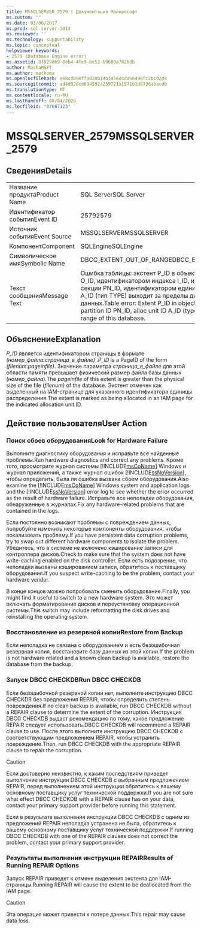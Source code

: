```yaml
---
title: MSSQLSERVER_2579 | Документация Майкрософт
ms.custom: ''
ms.date: 03/06/2017
ms.prod: sql-server-2014
ms.reviewer: ''
ms.technology: supportability
ms.topic: conceptual
helpviewer_keywords:
- 2579 (Database Engine error)
ms.assetid: 8f929d69-8eb4-4fe9-be52-b9680a7820db
author: MashaMSFT
ms.author: mathoma
ms.openlocfilehash: e68cd090ff9d20b14b3456dcda66496fc2bc02d4
ms.sourcegitcommit: ad4d92dce894592a259721a1571b1d8736abacdb
ms.translationtype: MT
ms.contentlocale: ru-RU
ms.lasthandoff: 08/04/2020
ms.locfileid: "87667123"
---
```

# <a name="mssqlserver_2579"></a><span data-ttu-id="66868-102">MSSQLSERVER_2579</span><span class="sxs-lookup"><span data-stu-id="66868-102">MSSQLSERVER_2579</span></span>
    
## <a name="details"></a><span data-ttu-id="66868-103">Сведения</span><span class="sxs-lookup"><span data-stu-id="66868-103">Details</span></span>  
  
|||  
|-|-|  
|<span data-ttu-id="66868-104">Название продукта</span><span class="sxs-lookup"><span data-stu-id="66868-104">Product Name</span></span>|<span data-ttu-id="66868-105">SQL Server</span><span class="sxs-lookup"><span data-stu-id="66868-105">SQL Server</span></span>|  
|<span data-ttu-id="66868-106">Идентификатор события</span><span class="sxs-lookup"><span data-stu-id="66868-106">Event ID</span></span>|<span data-ttu-id="66868-107">2579</span><span class="sxs-lookup"><span data-stu-id="66868-107">2579</span></span>|  
|<span data-ttu-id="66868-108">Источник события</span><span class="sxs-lookup"><span data-stu-id="66868-108">Event Source</span></span>|<span data-ttu-id="66868-109">MSSQLSERVER</span><span class="sxs-lookup"><span data-stu-id="66868-109">MSSQLSERVER</span></span>|  
|<span data-ttu-id="66868-110">Компонент</span><span class="sxs-lookup"><span data-stu-id="66868-110">Component</span></span>|<span data-ttu-id="66868-111">SQLEngine</span><span class="sxs-lookup"><span data-stu-id="66868-111">SQLEngine</span></span>|  
|<span data-ttu-id="66868-112">Символическое имя</span><span class="sxs-lookup"><span data-stu-id="66868-112">Symbolic Name</span></span>|<span data-ttu-id="66868-113">DBCC_EXTENT_OUT_OF_RANGE</span><span class="sxs-lookup"><span data-stu-id="66868-113">DBCC_EXTENT_OUT_OF_RANGE</span></span>|  
|<span data-ttu-id="66868-114">Текст сообщения</span><span class="sxs-lookup"><span data-stu-id="66868-114">Message Text</span></span>|<span data-ttu-id="66868-115">Ошибка таблицы: экстент P_ID в объекте с идентификатором O_ID, идентификатором индекса I_ID, идентификатором секции PN_ID, идентификатором единицы распределения A_ID (тип TYPE) выходит за пределы диапазона для этой базы данных.</span><span class="sxs-lookup"><span data-stu-id="66868-115">Table error: Extent P_ID in object ID O_ID, index ID I_ID, partition ID PN_ID, alloc unit ID A_ID (type TYPE) is beyond the range of this database.</span></span>|  
  
## <a name="explanation"></a><span data-ttu-id="66868-116">Объяснение</span><span class="sxs-lookup"><span data-stu-id="66868-116">Explanation</span></span>  
 <span data-ttu-id="66868-117">*P_ID* является идентификатором страницы в формате *(номер_файла:страница_в_файле)* .</span><span class="sxs-lookup"><span data-stu-id="66868-117">*P_ID* is a PageID of the form *(filenum:pageinfile)*.</span></span> <span data-ttu-id="66868-118">Значение параметра *страница_в_файле* для этой области памяти превышает физический размер файла базы данных (*номер_файла*).</span><span class="sxs-lookup"><span data-stu-id="66868-118">The *pageinfile* of this extent is greater than the physical size of the file (*filenum)* of the database.</span></span> <span data-ttu-id="66868-119">Экстент отмечен как выделенный на IAM-странице для указанного идентификатора единицы распределения.</span><span class="sxs-lookup"><span data-stu-id="66868-119">The extent is marked as being allocated in an IAM page for the indicated allocation unit ID.</span></span>  
  
## <a name="user-action"></a><span data-ttu-id="66868-120">Действие пользователя</span><span class="sxs-lookup"><span data-stu-id="66868-120">User Action</span></span>  
  
### <a name="look-for-hardware-failure"></a><span data-ttu-id="66868-121">Поиск сбоев оборудования</span><span class="sxs-lookup"><span data-stu-id="66868-121">Look for Hardware Failure</span></span>  
 <span data-ttu-id="66868-122">Выполните диагностику оборудования и исправьте все найденные проблемы.</span><span class="sxs-lookup"><span data-stu-id="66868-122">Run hardware diagnostics and correct any problems.</span></span> <span data-ttu-id="66868-123">Кроме того, просмотрите журнал системы [!INCLUDE[msCoName](../../includes/msconame-md.md)] Windows и журнал приложений, а также журнал ошибок [!INCLUDE[ssNoVersion](../../includes/ssnoversion-md.md)], чтобы определить, была ли ошибка вызвана сбоем оборудования.</span><span class="sxs-lookup"><span data-stu-id="66868-123">Also examine the [!INCLUDE[msCoName](../../includes/msconame-md.md)] Windows system and application logs and the [!INCLUDE[ssNoVersion](../../includes/ssnoversion-md.md)] error log to see whether the error occurred as the result of hardware failure.</span></span> <span data-ttu-id="66868-124">Исправьте все неполадки оборудования, обнаруженные в журналах.</span><span class="sxs-lookup"><span data-stu-id="66868-124">Fix any hardware-related problems that are contained in the logs.</span></span>  
  
 <span data-ttu-id="66868-125">Если постоянно возникают проблемы с повреждением данных, попробуйте изменить некоторые компоненты оборудования, чтобы локализовать проблему.</span><span class="sxs-lookup"><span data-stu-id="66868-125">If you have persistent data corruption problems, try to swap out different hardware components to isolate the problem.</span></span> <span data-ttu-id="66868-126">Убедитесь, что в системе не включено кэширование записи для контроллера дисков.</span><span class="sxs-lookup"><span data-stu-id="66868-126">Check to make sure that the system does not have write-caching enabled on the disk controller.</span></span> <span data-ttu-id="66868-127">Если есть подозрение, что неполадки вызваны кэшированием записи, обратитесь к поставщику оборудования.</span><span class="sxs-lookup"><span data-stu-id="66868-127">If you suspect write-caching to be the problem, contact your hardware vendor.</span></span>  
  
 <span data-ttu-id="66868-128">В конце концов можно попробовать сменить оборудование.</span><span class="sxs-lookup"><span data-stu-id="66868-128">Finally, you might find it useful to switch to a new hardware system.</span></span> <span data-ttu-id="66868-129">Это может включать форматирование дисков и переустановку операционной системы.</span><span class="sxs-lookup"><span data-stu-id="66868-129">This switch may include reformatting the disk drives and reinstalling the operating system.</span></span>  
  
### <a name="restore-from-backup"></a><span data-ttu-id="66868-130">Восстановление из резервной копии</span><span class="sxs-lookup"><span data-stu-id="66868-130">Restore from Backup</span></span>  
 <span data-ttu-id="66868-131">Если неполадка не связана с оборудованием и есть безошибочная резервная копия, восстановите базу данных из этой копии.</span><span class="sxs-lookup"><span data-stu-id="66868-131">If the problem is not hardware related and a known clean backup is available, restore the database from the backup.</span></span>  
  
### <a name="run-dbcc-checkdb"></a><span data-ttu-id="66868-132">Запуск DBCC CHECKDB</span><span class="sxs-lookup"><span data-stu-id="66868-132">Run DBCC CHECKDB</span></span>  
 <span data-ttu-id="66868-133">Если безошибочной резервной копии нет, выполните инструкцию DBCC CHECKDB без предложения REPAIR, чтобы определить степень повреждения.</span><span class="sxs-lookup"><span data-stu-id="66868-133">If no clean backup is available, run DBCC CHECKDB without a REPAIR clause to determine the extent of the corruption.</span></span> <span data-ttu-id="66868-134">Инструкция DBCC CHECKDB выдаст рекомендацию по тому, какое предложение REPAIR следует использовать.</span><span class="sxs-lookup"><span data-stu-id="66868-134">DBCC CHECKDB will recommend a REPAIR clause to use.</span></span> <span data-ttu-id="66868-135">После этого выполните инструкцию DBCC CHECKDB с соответствующим предложением REPAIR, чтобы устранить повреждение.</span><span class="sxs-lookup"><span data-stu-id="66868-135">Then, run DBCC CHECKDB with the appropriate REPAIR clause to repair the corruption.</span></span>  
  
> [!CAUTION]  
>  <span data-ttu-id="66868-136">Если достоверно неизвестно, к каким последствиям приведет выполнение инструкции DBCC CHECKDB с выбранным предложением REPAIR, перед выполнением этой инструкции обратитесь к вашему основному поставщику услуг технической поддержки.</span><span class="sxs-lookup"><span data-stu-id="66868-136">If you are not sure what effect DBCC CHECKDB with a REPAIR clause has on your data, contact your primary support provider before running this statement.</span></span>  
  
 <span data-ttu-id="66868-137">Если в результате выполнения инструкции DBCC CHECKDB с одним из предложений REPAIR неполадка устранена не была, обратитесь к вашему основному поставщику услуг технической поддержки.</span><span class="sxs-lookup"><span data-stu-id="66868-137">If running DBCC CHECKDB with one of the REPAIR clauses does not correct the problem, contact your primary support provider.</span></span>  
  
### <a name="results-of-running-repair-options"></a><span data-ttu-id="66868-138">Результаты выполнения инструкции REPAIR</span><span class="sxs-lookup"><span data-stu-id="66868-138">Results of Running REPAIR Options</span></span>  
 <span data-ttu-id="66868-139">Запуск REPAIR приведет к отмене выделения экстента для IAM-страницы.</span><span class="sxs-lookup"><span data-stu-id="66868-139">Running REPAIR will cause the extent to be deallocated from the IAM page.</span></span>  
  
> [!CAUTION]  
>  <span data-ttu-id="66868-140">Эта операция может привести к потере данных.</span><span class="sxs-lookup"><span data-stu-id="66868-140">This repair may cause data loss.</span></span>  
  
  
